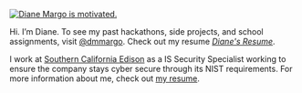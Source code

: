 [![Diane Margo is motivated.](https://github.com/dmmargo/dmmargo.github.io/blob/main/images/hobbies/travel/bigbear.jpg)](https://github.com/dmmargo/dmmargo.github.io/blob/main/images/hobbies/travel/bigbear.jpg)

Hi. I’m Diane. To see my past hackathons, side projects, and school assignments, visit [@dmmargo](https://github.com/dmmargo). Check out my resume [_Diane's Resume_](https://dmmargo.github.io/resume).

I work at [Southern California Edison](https://www.sce.com/) as a IS Security Specialist working to ensure the company stays cyber secure through its NIST requirements. For more information about me, check out [my resume](https://dmmargo.github.io/resume).

